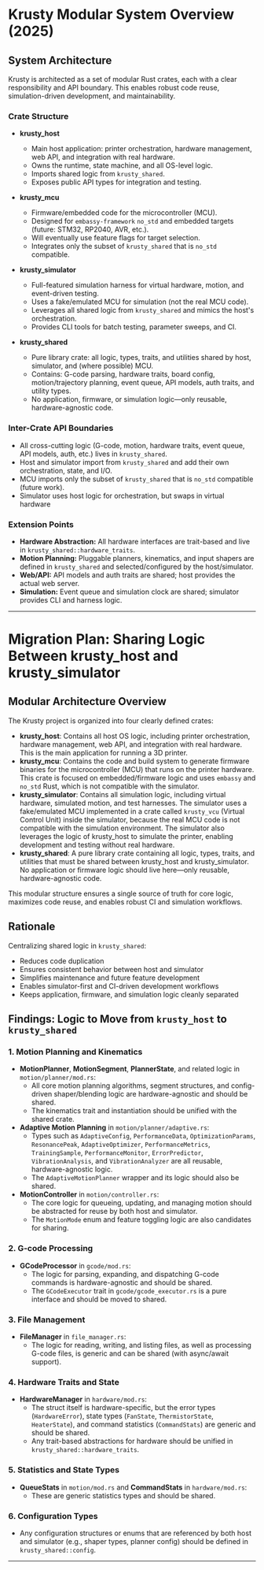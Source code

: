 # Krusty Modular System Overview (2025)

## System Architecture

Krusty is architected as a set of modular Rust crates, each with a clear responsibility and API boundary. This enables robust code reuse, simulation-driven development, and maintainability.

### Crate Structure

- **krusty_host**
  - Main host application: printer orchestration, hardware management, web API, and integration with real hardware.
  - Owns the runtime, state machine, and all OS-level logic.
  - Imports shared logic from `krusty_shared`.
  - Exposes public API types for integration and testing.

- **krusty_mcu**
  - Firmware/embedded code for the microcontroller (MCU).
  - Designed for `embassy-framework` `no_std` and embedded targets (future: STM32, RP2040, AVR, etc.).
  - Will eventually use feature flags for target selection.
  - Integrates only the subset of `krusty_shared` that is `no_std` compatible.

- **krusty_simulator**
  - Full-featured simulation harness for virtual hardware, motion, and event-driven testing.
  - Uses a fake/emulated MCU for simulation (not the real MCU code).
  - Leverages all shared logic from `krusty_shared` and mimics the host's orchestration.
  - Provides CLI tools for batch testing, parameter sweeps, and CI.

- **krusty_shared**
  - Pure library crate: all logic, types, traits, and utilities shared by host, simulator, and (where possible) MCU.
  - Contains: G-code parsing, hardware traits, board config, motion/trajectory planning, event queue, API models, auth traits, and utility types.
  - No application, firmware, or simulation logic—only reusable, hardware-agnostic code.

### Inter-Crate API Boundaries

- All cross-cutting logic (G-code, motion, hardware traits, event queue, API models, auth, etc.) lives in `krusty_shared`.
- Host and simulator import from `krusty_shared` and add their own orchestration, state, and I/O.
- MCU imports only the subset of `krusty_shared` that is `no_std` compatible (future work).
- Simulator uses host logic for orchestration, but swaps in virtual hardware

### Extension Points

- **Hardware Abstraction:** All hardware interfaces are trait-based and live in `krusty_shared::hardware_traits`.
- **Motion Planning:** Pluggable planners, kinematics, and input shapers are defined in `krusty_shared` and selected/configured by the host/simulator.
- **Web/API:** API models and auth traits are shared; host provides the actual web server.
- **Simulation:** Event queue and simulation clock are shared; simulator provides CLI and harness logic.

---

# Migration Plan: Sharing Logic Between krusty_host and krusty_simulator

## Modular Architecture Overview

The Krusty project is organized into four clearly defined crates:

- **krusty_host**: Contains all host OS logic, including printer orchestration, hardware management, web API, and integration with real hardware. This is the main application for running a 3D printer.
- **krusty_mcu**: Contains the code and build system to generate firmware binaries for the microcontroller (MCU) that runs on the printer hardware. This crate is focused on embedded/firmware logic and uses `embassy` and `no_std` Rust, which is not compatible with the simulator.
- **krusty_simulator**: Contains all simulation logic, including virtual hardware, simulated motion, and test harnesses. The simulator uses a fake/emulated MCU implemented in a crate called `krusty_vcu` (Virtual Control Unit) inside the simulator, because the real MCU code is not compatible with the simulation environment. The simulator also leverages the logic of krusty_host to simulate the printer, enabling development and testing without real hardware.
- **krusty_shared**: A pure library crate containing all logic, types, traits, and utilities that must be shared between krusty_host and krusty_simulator. No application or firmware logic should live here—only reusable, hardware-agnostic code.

This modular structure ensures a single source of truth for core logic, maximizes code reuse, and enables robust CI and simulation workflows.

## Rationale

Centralizing shared logic in `krusty_shared`:
- Reduces code duplication
- Ensures consistent behavior between host and simulator
- Simplifies maintenance and future feature development
- Enables simulator-first and CI-driven development workflows
- Keeps application, firmware, and simulation logic cleanly separated

## Findings: Logic to Move from `krusty_host` to `krusty_shared`

### 1. Motion Planning and Kinematics
- **MotionPlanner**, **MotionSegment**, **PlannerState**, and related logic in `motion/planner/mod.rs`:
  - All core motion planning algorithms, segment structures, and config-driven shaper/blending logic are hardware-agnostic and should be shared.
  - The kinematics trait and instantiation should be unified with the shared crate.
- **Adaptive Motion Planning** in `motion/planner/adaptive.rs`:
  - Types such as `AdaptiveConfig`, `PerformanceData`, `OptimizationParams`, `ResonancePeak`, `AdaptiveOptimizer`, `PerformanceMetrics`, `TrainingSample`, `PerformanceMonitor`, `ErrorPredictor`, `VibrationAnalysis`, and `VibrationAnalyzer` are all reusable, hardware-agnostic logic.
  - The `AdaptiveMotionPlanner` wrapper and its logic should also be shared.
- **MotionController** in `motion/controller.rs`:
  - The core logic for queueing, updating, and managing motion should be abstracted for reuse by both host and simulator.
  - The `MotionMode` enum and feature toggling logic are also candidates for sharing.

### 2. G-code Processing
- **GCodeProcessor** in `gcode/mod.rs`:
  - The logic for parsing, expanding, and dispatching G-code commands is hardware-agnostic and should be shared.
  - The `GCodeExecutor` trait in `gcode/gcode_executor.rs` is a pure interface and should be moved to shared.

### 3. File Management
- **FileManager** in `file_manager.rs`:
  - The logic for reading, writing, and listing files, as well as processing G-code files, is generic and can be shared (with async/await support).

### 4. Hardware Traits and State
- **HardwareManager** in `hardware/mod.rs`:
  - The struct itself is hardware-specific, but the error types (`HardwareError`), state types (`FanState`, `ThermistorState`, `HeaterState`), and command statistics (`CommandStats`) are generic and should be shared.
  - Any trait-based abstractions for hardware should be unified in `krusty_shared::hardware_traits`.

### 5. Statistics and State Types
- **QueueStats** in `motion/mod.rs` and **CommandStats** in `hardware/mod.rs`:
  - These are generic statistics types and should be shared.

### 6. Configuration Types
- Any configuration structures or enums that are referenced by both host and simulator (e.g., shaper types, planner config) should be defined in `krusty_shared::config`.

---

